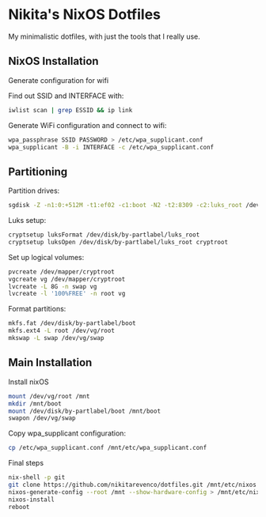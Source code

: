 # Nikita's NixOS Dotfiles

My minimalistic dotfiles, with just the tools that I really use.

## NixOS Installation

Generate configuration for wifi

Find out SSID and INTERFACE with:

```bash
iwlist scan | grep ESSID && ip link
```

Generate WiFi configuration and connect to wifi:

```bash
wpa_passphrase SSID PASSWORD > /etc/wpa_supplicant.conf
wpa_supplicant -B -i INTERFACE -c /etc/wpa_supplicant.conf
```

## Partitioning

Partition drives:

```bash
sgdisk -Z -n1:0:+512M -t1:ef02 -c1:boot -N2 -t2:8309 -c2:luks_root /dev/sdX
```

Luks setup:

```bash
cryptsetup luksFormat /dev/disk/by-partlabel/luks_root
cryptsetup luksOpen /dev/disk/by-partlabel/luks_root cryptroot
```

Set up logical volumes:

```bash
pvcreate /dev/mapper/cryptroot
vgcreate vg /dev/mapper/cryptroot
lvcreate -L 8G -n swap vg
lvcreate -l '100%FREE' -n root vg
```

Format partitions:

```bash
mkfs.fat /dev/disk/by-partlabel/boot
mkfs.ext4 -L root /dev/vg/root
mkswap -L swap /dev/vg/swap
```

## Main Installation

Install nixOS

```bash
mount /dev/vg/root /mnt
mkdir /mnt/boot
mount /dev/disk/by-partlabel/boot /mnt/boot
swapon /dev/vg/swap
```

Copy wpa_supplicant configuration:

```bash
cp /etc/wpa_supplicant.conf /mnt/etc/wpa_supplicant.conf
```

Final steps

```bash
nix-shell -p git
git clone https://github.com/nikitarevenco/dotfiles.git /mnt/etc/nixos
nixos-generate-config --root /mnt --show-hardware-config > /mnt/etc/nixos/hardware-configuration.nix
nixos-install
reboot
```
